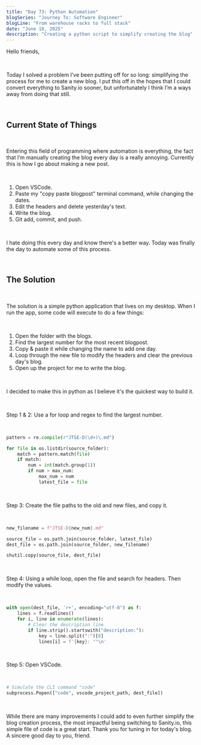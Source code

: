 ```yaml
---
title: "Day 73: Python Automation"
blogSeries: "Journey To: Software Engineer"
blogLine: "From warehouse racks to full stack"
date: "June 18, 2025"
description: "Creating a python script to simplify creating the blog"
---
```


Hello friends,

<br>

Today I solved a problem I’ve been putting off for so long: simplifying the process for me to create a new blog. I put this off in the hopes that I could convert everything to Sanity.io sooner, but unfortunately I think I’m a ways away from doing that still.

<br>

## Current State of Things

<br>

Entering this field of programming where automation is everything, the fact that I’m manually creating the blog every day is a really annoying. Currently this is how I go about making a new post.

<br>

1. Open VSCode.
2. Paste my "copy paste blogpost" terminal command, while changing the dates.
3. Edit the headers and delete yesterday's text.
4. Write the blog.
5. Git add, commit, and push.

<br>

I hate doing this every day and know there's a better way. Today was finally the day to automate some of this process.

<br>

## The Solution

<br>

The solution is a simple python application that lives on my desktop. When I run the app, some code will execute to do a few things:

<br>

1. Open the folder with the blogs.
2. Find the largest number for the most recent blogpost.
3. Copy & paste it while changing the name to add one day.
4. Loop through the new file to modify the headers and clear the previous day's blog.
5. Open up the project for me to write the blog.

<br>

I decided to make this in python as I believe it's the quickest way to build it.

<br>

Step 1 & 2: Use a for loop and regex to find the largest number.

<br>

```py
pattern = re.compile(r"JTSE-D(\d+)\.md")

for file in os.listdir(source_folder):
    match = pattern.match(file)
    if match:
        num = int(match.group(1))
        if num > max_num:
            max_num = num
            latest_file = file
```

<br>

Step 3: Create the file paths to the old and new files, and copy it.

<br>

```py
new_filename = f"JTSE-D{new_num}.md"

source_file = os.path.join(source_folder, latest_file)
dest_file = os.path.join(source_folder, new_filename)

shutil.copy(source_file, dest_file)
```

<br>

Step 4: Using a while loop, open the file and search for headers. Then modify the values.

<br>

```py
with open(dest_file, 'r+', encoding="utf-8") as f:
    lines = f.readlines()
    for i, line in enumerate(lines):
        # Clear the description line
        if line.strip().startswith("description:"):
            key = line.split(":")[0]
            lines[i] = f'{key}: ""\n'
```

<br>

Step 5: Open VSCode.

<br>

```py
# Simulate the CLI command "code"
subprocess.Popen(["code", vscode_project_path, dest_file])
```

<br>

While there are many improvements I could add to even further simplify the blog creation process, the most impactful being switching to Sanity.io, this simple file of code is a great start. Thank you for tuning in for today's blog. A sincere good day to you, friend.